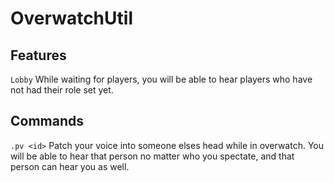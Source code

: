 # OverwatchUtil

## Features
`Lobby`
While waiting for players, you will be able to hear players
who have not had their role set yet.

## Commands
`.pv <id>`
Patch your voice into someone elses head while in overwatch.
You will be able to hear that person no matter who you spectate,
and that person can hear you as well.

